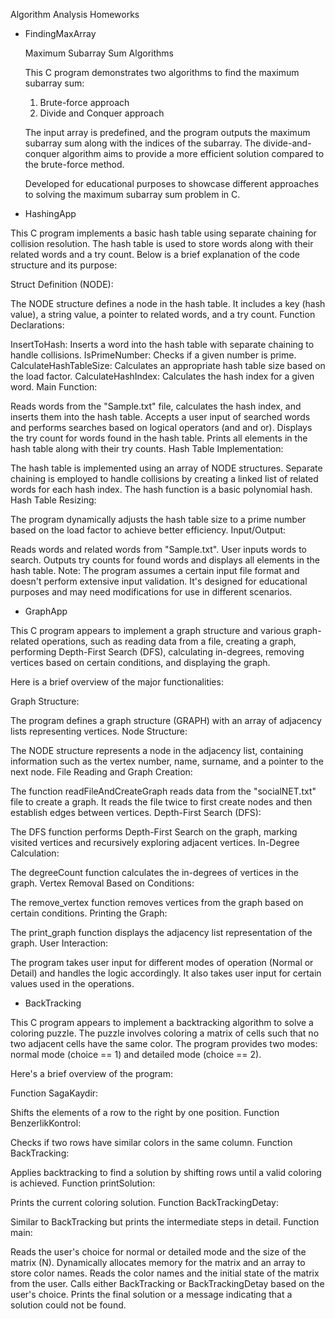Algorithm Analysis Homeworks


* FindingMaxArray

    Maximum Subarray Sum Algorithms

    This C program demonstrates two algorithms to find the maximum subarray sum:
    1. Brute-force approach
    2. Divide and Conquer approach

    The input array is predefined, and the program outputs the maximum subarray sum
    along with the indices of the subarray. The divide-and-conquer algorithm aims
    to provide a more efficient solution compared to the brute-force method.

    Developed for educational purposes to showcase different approaches to solving
    the maximum subarray sum problem in C.

* HashingApp

This C program implements a basic hash table using separate chaining for collision resolution. The hash table is used to store words along with their related words and a try count. Below is a brief explanation of the code structure and its purpose:

Struct Definition (NODE):

The NODE structure defines a node in the hash table.
It includes a key (hash value), a string value, a pointer to related words, and a try count.
Function Declarations:

InsertToHash: Inserts a word into the hash table with separate chaining to handle collisions.
IsPrimeNumber: Checks if a given number is prime.
CalculateHashTableSize: Calculates an appropriate hash table size based on the load factor.
CalculateHashIndex: Calculates the hash index for a given word.
Main Function:

Reads words from the "Sample.txt" file, calculates the hash index, and inserts them into the hash table.
Accepts a user input of searched words and performs searches based on logical operators (and and or).
Displays the try count for words found in the hash table.
Prints all elements in the hash table along with their try counts.
Hash Table Implementation:

The hash table is implemented using an array of NODE structures.
Separate chaining is employed to handle collisions by creating a linked list of related words for each hash index.
The hash function is a basic polynomial hash.
Hash Table Resizing:

The program dynamically adjusts the hash table size to a prime number based on the load factor to achieve better efficiency.
Input/Output:

Reads words and related words from "Sample.txt".
User inputs words to search.
Outputs try counts for found words and displays all elements in the hash table.
Note: The program assumes a certain input file format and doesn't perform extensive input validation. It's designed for educational purposes and may need modifications for use in different scenarios.

* GraphApp

This C program appears to implement a graph structure and various graph-related operations, such as reading data from a file, creating a graph, performing Depth-First Search (DFS), calculating in-degrees, removing vertices based on certain conditions, and displaying the graph.

Here is a brief overview of the major functionalities:

Graph Structure:

The program defines a graph structure (GRAPH) with an array of adjacency lists representing vertices.
Node Structure:

The NODE structure represents a node in the adjacency list, containing information such as the vertex number, name, surname, and a pointer to the next node.
File Reading and Graph Creation:

The function readFileAndCreateGraph reads data from the "socialNET.txt" file to create a graph. It reads the file twice to first create nodes and then establish edges between vertices.
Depth-First Search (DFS):

The DFS function performs Depth-First Search on the graph, marking visited vertices and recursively exploring adjacent vertices.
In-Degree Calculation:

The degreeCount function calculates the in-degrees of vertices in the graph.
Vertex Removal Based on Conditions:

The remove_vertex function removes vertices from the graph based on certain conditions.
Printing the Graph:

The print_graph function displays the adjacency list representation of the graph.
User Interaction:

The program takes user input for different modes of operation (Normal or Detail) and handles the logic accordingly.
It also takes user input for certain values used in the operations.

* BackTracking

This C program appears to implement a backtracking algorithm to solve a coloring puzzle. The puzzle involves coloring a matrix of cells such that no two adjacent cells have the same color. The program provides two modes: normal mode (choice == 1) and detailed mode (choice == 2).

Here's a brief overview of the program:

Function SagaKaydir:

Shifts the elements of a row to the right by one position.
Function BenzerlikKontrol:

Checks if two rows have similar colors in the same column.
Function BackTracking:

Applies backtracking to find a solution by shifting rows until a valid coloring is achieved.
Function printSolution:

Prints the current coloring solution.
Function BackTrackingDetay:

Similar to BackTracking but prints the intermediate steps in detail.
Function main:

Reads the user's choice for normal or detailed mode and the size of the matrix (N).
Dynamically allocates memory for the matrix and an array to store color names.
Reads the color names and the initial state of the matrix from the user.
Calls either BackTracking or BackTrackingDetay based on the user's choice.
Prints the final solution or a message indicating that a solution could not be found.


